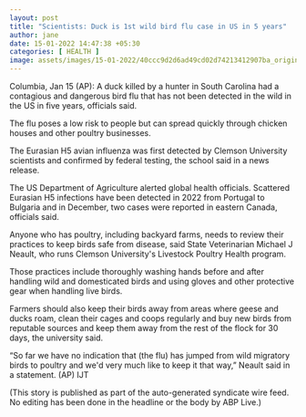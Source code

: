 ```yaml
---
layout: post
title: "Scientists: Duck is 1st wild bird flu case in US in 5 years"
author: jane 
date: 15-01-2022 14:47:38 +05:30 
categories: [ HEALTH ] 
image: assets/images/15-01-2022/40ccc9d2d6ad49cd02d74213412907ba_original.jpg
---
```

Columbia, Jan 15 (AP): A duck killed by a hunter in South Carolina had a contagious and dangerous bird flu that has not been detected in the wild in the US in five years, officials said.

The flu poses a low risk to people but can spread quickly through chicken houses and other poultry businesses.

The Eurasian H5 avian influenza was first detected by Clemson University scientists and confirmed by federal testing, the school said in a news release.

The US Department of Agriculture alerted global health officials. Scattered Eurasian H5 infections have been detected in 2022 from Portugal to Bulgaria and in December, two cases were reported in eastern Canada, officials said.

Anyone who has poultry, including backyard farms, needs to review their practices to keep birds safe from disease, said State Veterinarian Michael J Neault, who runs Clemson University's Livestock Poultry Health program.

Those practices include thoroughly washing hands before and after handling wild and domesticated birds and using gloves and other protective gear when handling live birds.

Farmers should also keep their birds away from areas where geese and ducks roam, clean their cages and coops regularly and buy new birds from reputable sources and keep them away from the rest of the flock for 30 days, the university said.

“So far we have no indication that (the flu) has jumped from wild migratory birds to poultry and we'd very much like to keep it that way,” Neault said in a statement. (AP) IJT

(This story is published as part of the auto-generated syndicate wire feed. No editing has been done in the headline or the body by ABP Live.)